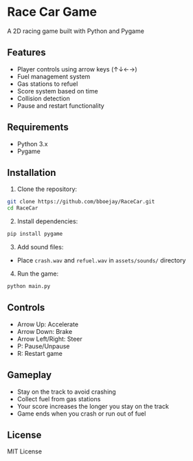 # Race Car Game

A 2D racing game built with Python and Pygame

## Features

- Player controls using arrow keys (↑↓←→)
- Fuel management system
- Gas stations to refuel
- Score system based on time
- Collision detection
- Pause and restart functionality

## Requirements

- Python 3.x
- Pygame

## Installation

1. Clone the repository:
```bash
git clone https://github.com/bboejay/RaceCar.git
cd RaceCar
```

2. Install dependencies:
```bash
pip install pygame
```

3. Add sound files:
- Place `crash.wav` and `refuel.wav` in `assets/sounds/` directory

4. Run the game:
```bash
python main.py
```

## Controls

- Arrow Up: Accelerate
- Arrow Down: Brake
- Arrow Left/Right: Steer
- P: Pause/Unpause
- R: Restart game

## Gameplay

- Stay on the track to avoid crashing
- Collect fuel from gas stations
- Your score increases the longer you stay on the track
- Game ends when you crash or run out of fuel

## License

MIT License